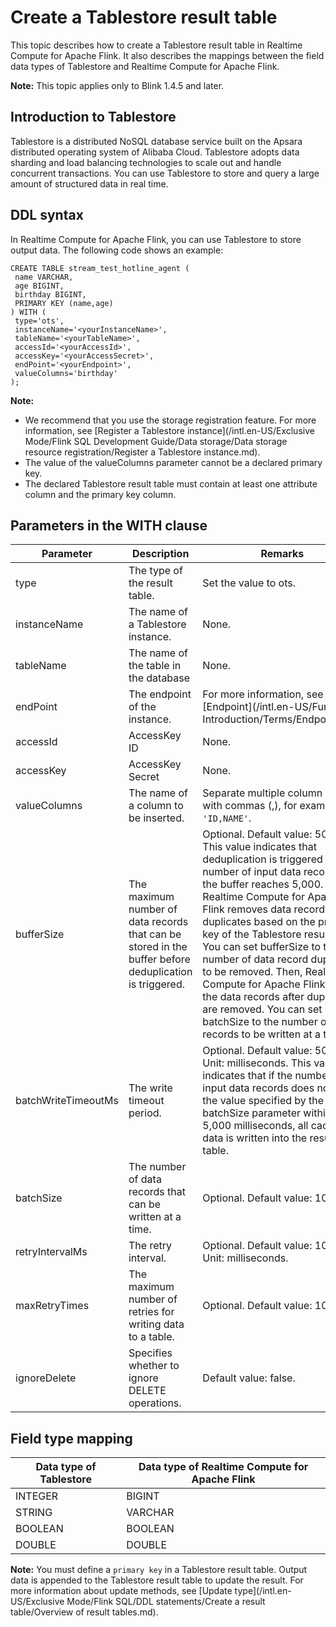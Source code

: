 # Create a Tablestore result table

This topic describes how to create a Tablestore result table in Realtime Compute for Apache Flink. It also describes the mappings between the field data types of Tablestore and Realtime Compute for Apache Flink.

**Note:** This topic applies only to Blink 1.4.5 and later.

## Introduction to Tablestore

Tablestore is a distributed NoSQL database service built on the Apsara distributed operating system of Alibaba Cloud. Tablestore adopts data sharding and load balancing technologies to scale out and handle concurrent transactions. You can use Tablestore to store and query a large amount of structured data in real time.

## DDL syntax

In Realtime Compute for Apache Flink, you can use Tablestore to store output data. The following code shows an example:

```
CREATE TABLE stream_test_hotline_agent (
 name VARCHAR,
 age BIGINT,
 birthday BIGINT,
 PRIMARY KEY (name,age)
) WITH (
 type='ots',
 instanceName='<yourInstanceName>',
 tableName='<yourTableName>',
 accessId='<yourAccessId>',
 accessKey='<yourAccessSecret>',
 endPoint='<yourEndpoint>',
 valueColumns='birthday'
); 
```

**Note:**

-   We recommend that you use the storage registration feature. For more information, see [Register a Tablestore instance](/intl.en-US/Exclusive Mode/Flink SQL Development Guide/Data storage/Data storage resource registration/Register a Tablestore instance.md).
-   The value of the valueColumns parameter cannot be a declared primary key.
-   The declared Tablestore result table must contain at least one attribute column and the primary key column.

## Parameters in the WITH clause

|Parameter|Description|Remarks|
|---------|-----------|-------|
|type|The type of the result table.|Set the value to ots.|
|instanceName|The name of a Tablestore instance.|None.|
|tableName|The name of the table in the database|None.|
|endPoint|The endpoint of the instance.|For more information, see [Endpoint](/intl.en-US/Function Introduction/Terms/Endpoint.md).|
|accessId|AccessKey ID|None.|
|accessKey|AccessKey Secret|None.|
|valueColumns|The name of a column to be inserted.|Separate multiple column names with commas \(,\), for example, `'ID,NAME'`.|
|bufferSize|The maximum number of data records that can be stored in the buffer before deduplication is triggered.|Optional. Default value: 5000. This value indicates that deduplication is triggered if the number of input data records in the buffer reaches 5,000. **Note:** Realtime Compute for Apache Flink removes data record duplicates based on the primary key of the Tablestore result table. You can set bufferSize to the number of data record duplicates to be removed. Then, Realtime Compute for Apache Flink writes the data records after duplicates are removed. You can set batchSize to the number of data records to be written at a time. |
|batchWriteTimeoutMs|The write timeout period.|Optional. Default value: 5000. Unit: milliseconds. This value indicates that if the number of input data records does not reach the value specified by the batchSize parameter within 5,000 milliseconds, all cached data is written into the result table.|
|batchSize|The number of data records that can be written at a time.|Optional. Default value: 100.|
|retryIntervalMs|The retry interval.|Optional. Default value: 1000. Unit: milliseconds.|
|maxRetryTimes|The maximum number of retries for writing data to a table.|Optional. Default value: 100.|
|ignoreDelete|Specifies whether to ignore DELETE operations.|Default value: false.|

## Field type mapping

|Data type of Tablestore|Data type of Realtime Compute for Apache Flink|
|-----------------------|----------------------------------------------|
|INTEGER|BIGINT|
|STRING|VARCHAR|
|BOOLEAN|BOOLEAN|
|DOUBLE|DOUBLE|

**Note:** You must define a `primary key` in a Tablestore result table. Output data is appended to the Tablestore result table to update the result. For more information about update methods, see [Update type](/intl.en-US/Exclusive Mode/Flink SQL/DDL statements/Create a result table/Overview of result tables.md).

